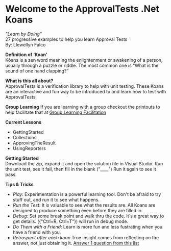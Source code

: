 # Welcome to the ApprovalTests .Net Koans #
_"Learn by Doing"_  
27 progressive examples to help you learn Approval Tests  
By: Llewellyn Falco 

**Definition of ‘Koan’**  
 Kōans is a zen word meaning the enlightenment or awakening of a person, usually through a puzzle or riddle. The most common one is “What is the sound of one hand clapping?”

**What is this all about?**  
ApprovalTests is a verification library to help with unit testing. 
These Koans are an interactive and fun way to be introduced to and learn how to test with ApprovalTests.

**Group Learning**
If you are learning with a group checkout the printouts to help facilitate that at [Group Learning Facilitation](https://github.com/approvals/GroupLearningFacilitation)

**Current Lessons**
 
- GettingStarted
- Collections
- ApprovingTheResult
- UsingReporters
 

**Getting Started**  
Download the zip, expand it and open the solution file in Visual Studio. 
Run the unit test, see it fail, then fill in the blank ("____") Run it again to see it pass.


**Tips & Tricks**  
  
- *Play*: Experimentation is a powerful learning tool. Don't be afraid to try stuff out, and run it to see what happens.
- *Run the Test*: It is valuable to see what the results are. All Koans are designed to produce something even before they are filled in.
- *Debug*: Set some break point and walk thru the code. It's a great way to get details. ({"Ctrl+R, Ctrl+T"}) will run in debug mode.
- *Do Them with a Friend*: Learn is more fun and less fustrating when you have a friend with you.
- *Retrospect after each koan* True insight comes from reflecting on the answer, not just obtaining it. [Answer 1 question from this list](https://github.com/approvals/ApprovalTests.Net.Koans/blob/master/Questions.md)


